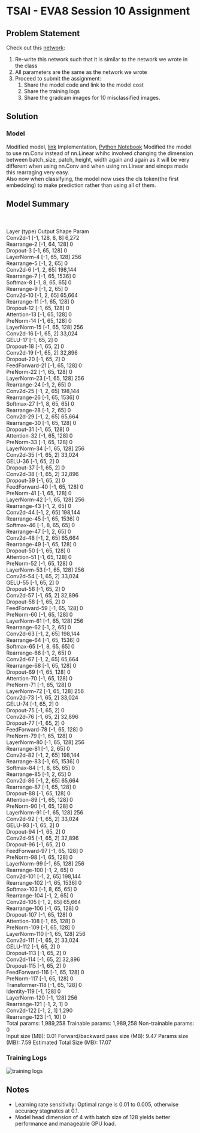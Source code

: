 # TSAI - EVA8 Session 10 Assignment

## Problem Statement

Check out this [network](https://github.com/kentaroy47/vision-transformers-cifar10/blob/main/models/vit.py):

1. Re-write this network such that it is similar to the network we wrote in the class  
2. All parameters are the same as the network we wrote  
3. Proceed to submit the assignment:  
    1. Share the model code and link to the model cost  
    2. Share the training logs  
    3. Share the gradcam images for 10 misclassified images. 


## Solution

### Model
Modified model, [link](./vit_modified.py) 
Implementation, [Python Notebook](./Session_10_Assignment.ipynb)
Modified the model to use nn.Conv instead of nn.Linear whihc involved changing the dimension between batch_size, patch, height, width again and again as it will be very different when using nn.Conv and when using nn.Linear and einops made this rearraging very easy.<br>
Also now when classifying, the model now uses the cls token(the first embedding) to make prediction rather than using all of them.

## Model Summary
<br><br>
        Layer (type)               Output Shape         Param   <br>
            Conv2d-1            [-1, 128, 8, 8]           6,272<br>
         Rearrange-2              [-1, 64, 128]               0<br>
           Dropout-3              [-1, 65, 128]               0<br>
         LayerNorm-4              [-1, 65, 128]             256<br>
         Rearrange-5                [-1, 2, 65]               0<br>
            Conv2d-6                [-1, 2, 65]         198,144<br>
         Rearrange-7             [-1, 65, 1536]               0<br>
           Softmax-8            [-1, 8, 65, 65]               0<br>
         Rearrange-9                [-1, 2, 65]               0<br>
           Conv2d-10                [-1, 2, 65]          65,664<br>
        Rearrange-11              [-1, 65, 128]               0<br>
          Dropout-12              [-1, 65, 128]               0<br>
        Attention-13              [-1, 65, 128]               0<br>
          PreNorm-14              [-1, 65, 128]               0<br>
        LayerNorm-15              [-1, 65, 128]             256<br>
           Conv2d-16                [-1, 65, 2]          33,024<br>
             GELU-17                [-1, 65, 2]               0<br>
          Dropout-18                [-1, 65, 2]               0<br>
           Conv2d-19                [-1, 65, 2]          32,896<br>
          Dropout-20                [-1, 65, 2]               0<br>
      FeedForward-21              [-1, 65, 128]               0<br>
          PreNorm-22              [-1, 65, 128]               0<br>
        LayerNorm-23              [-1, 65, 128]             256<br>
        Rearrange-24                [-1, 2, 65]               0<br>
           Conv2d-25                [-1, 2, 65]         198,144<br>
        Rearrange-26             [-1, 65, 1536]               0<br>
          Softmax-27            [-1, 8, 65, 65]               0<br>
        Rearrange-28                [-1, 2, 65]               0<br>
           Conv2d-29                [-1, 2, 65]          65,664<br>
        Rearrange-30              [-1, 65, 128]               0<br>
          Dropout-31              [-1, 65, 128]               0<br>
        Attention-32              [-1, 65, 128]               0<br>
          PreNorm-33              [-1, 65, 128]               0<br>
        LayerNorm-34              [-1, 65, 128]             256<br>
           Conv2d-35                [-1, 65, 2]          33,024<br>
             GELU-36                [-1, 65, 2]               0<br>
          Dropout-37                [-1, 65, 2]               0<br>
           Conv2d-38                [-1, 65, 2]          32,896<br>
          Dropout-39                [-1, 65, 2]               0<br>
      FeedForward-40              [-1, 65, 128]               0<br>
          PreNorm-41              [-1, 65, 128]               0<br>
        LayerNorm-42              [-1, 65, 128]             256<br>
        Rearrange-43                [-1, 2, 65]               0<br>
           Conv2d-44                [-1, 2, 65]         198,144<br>
        Rearrange-45             [-1, 65, 1536]               0<br>
          Softmax-46            [-1, 8, 65, 65]               0<br>
        Rearrange-47                [-1, 2, 65]               0<br>
           Conv2d-48                [-1, 2, 65]          65,664<br>
        Rearrange-49              [-1, 65, 128]               0<br>
          Dropout-50              [-1, 65, 128]               0<br>
        Attention-51              [-1, 65, 128]               0<br>
          PreNorm-52              [-1, 65, 128]               0<br>
        LayerNorm-53              [-1, 65, 128]             256<br>
           Conv2d-54                [-1, 65, 2]          33,024<br>
             GELU-55                [-1, 65, 2]               0<br>
          Dropout-56                [-1, 65, 2]               0<br>
           Conv2d-57                [-1, 65, 2]          32,896<br>
          Dropout-58                [-1, 65, 2]               0<br>
      FeedForward-59              [-1, 65, 128]               0<br>
          PreNorm-60              [-1, 65, 128]               0<br>
        LayerNorm-61              [-1, 65, 128]             256<br>
        Rearrange-62                [-1, 2, 65]               0<br>
           Conv2d-63                [-1, 2, 65]         198,144<br>
        Rearrange-64             [-1, 65, 1536]               0<br>
          Softmax-65            [-1, 8, 65, 65]               0<br>
        Rearrange-66                [-1, 2, 65]               0<br>
           Conv2d-67                [-1, 2, 65]          65,664<br>
        Rearrange-68              [-1, 65, 128]               0<br>
          Dropout-69              [-1, 65, 128]               0<br>
        Attention-70              [-1, 65, 128]               0<br>
          PreNorm-71              [-1, 65, 128]               0<br>
        LayerNorm-72              [-1, 65, 128]             256<br>
           Conv2d-73                [-1, 65, 2]          33,024<br>
             GELU-74                [-1, 65, 2]               0<br>
          Dropout-75                [-1, 65, 2]               0<br>
           Conv2d-76                [-1, 65, 2]          32,896<br>
          Dropout-77                [-1, 65, 2]               0<br>
      FeedForward-78              [-1, 65, 128]               0<br>
          PreNorm-79              [-1, 65, 128]               0<br>
        LayerNorm-80              [-1, 65, 128]             256<br>
        Rearrange-81                [-1, 2, 65]               0<br>
           Conv2d-82                [-1, 2, 65]         198,144<br>
        Rearrange-83             [-1, 65, 1536]               0<br>
          Softmax-84            [-1, 8, 65, 65]               0<br>
        Rearrange-85                [-1, 2, 65]               0<br>
           Conv2d-86                [-1, 2, 65]          65,664<br>
        Rearrange-87              [-1, 65, 128]               0<br>
          Dropout-88              [-1, 65, 128]               0<br>
        Attention-89              [-1, 65, 128]               0<br>
          PreNorm-90              [-1, 65, 128]               0<br>
        LayerNorm-91              [-1, 65, 128]             256<br>
           Conv2d-92                [-1, 65, 2]          33,024<br>
             GELU-93                [-1, 65, 2]               0<br>
          Dropout-94                [-1, 65, 2]               0<br>
           Conv2d-95                [-1, 65, 2]          32,896<br>
          Dropout-96                [-1, 65, 2]               0<br>
      FeedForward-97              [-1, 65, 128]               0<br>
          PreNorm-98              [-1, 65, 128]               0<br>
        LayerNorm-99              [-1, 65, 128]             256<br>
       Rearrange-100                [-1, 2, 65]               0<br>
          Conv2d-101                [-1, 2, 65]         198,144<br>
       Rearrange-102             [-1, 65, 1536]               0<br>
         Softmax-103            [-1, 8, 65, 65]               0<br>
       Rearrange-104                [-1, 2, 65]               0<br>
          Conv2d-105                [-1, 2, 65]          65,664<br>
       Rearrange-106              [-1, 65, 128]               0<br>
         Dropout-107              [-1, 65, 128]               0<br>
       Attention-108              [-1, 65, 128]               0<br>
         PreNorm-109              [-1, 65, 128]               0<br>
       LayerNorm-110              [-1, 65, 128]             256<br>
          Conv2d-111                [-1, 65, 2]          33,024<br>
            GELU-112                [-1, 65, 2]               0<br>
         Dropout-113                [-1, 65, 2]               0<br>
          Conv2d-114                [-1, 65, 2]          32,896<br>
         Dropout-115                [-1, 65, 2]               0<br>
     FeedForward-116              [-1, 65, 128]               0<br>
         PreNorm-117              [-1, 65, 128]               0<br>
     Transformer-118              [-1, 65, 128]               0<br>
        Identity-119                  [-1, 128]               0<br>
       LayerNorm-120                  [-1, 128]             256<br>
       Rearrange-121                 [-1, 2, 1]               0<br>
          Conv2d-122                 [-1, 2, 1]           1,290<br>
       Rearrange-123                   [-1, 10]               0<br>
Total params: 1,989,258
Trainable params: 1,989,258
Non-trainable params: 0
<br>
Input size (MB): 0.01
Forward/backward pass size (MB): 9.47
Params size (MB): 7.59
Estimated Total Size (MB): 17.07
<br>
### Training Logs

![training logs](./images/training_logs.png)



## Notes
- Learning rate sensitivity: Optimal range is 0.01 to 0.005, otherwise accuracy stagnates at 0.1.
- Model head dimension of 4 with batch size of 128 yields better performance and manageable GPU load.
